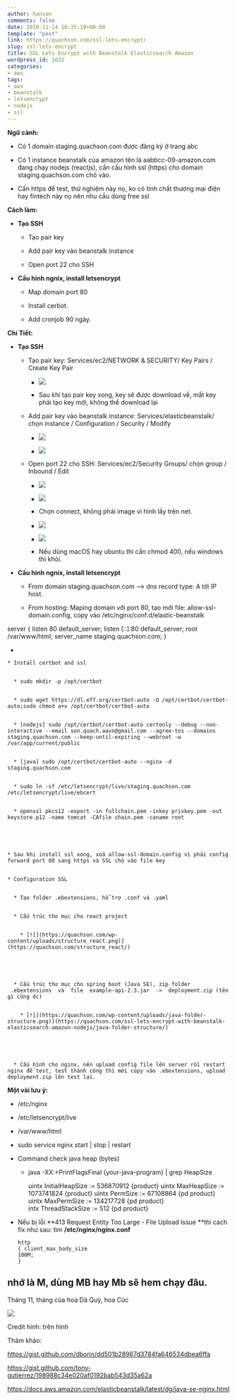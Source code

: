 ```yaml
---
author: hanson
comments: false
date: 2019-11-14 16:35:19+00:00
template: "post"
link: https://quachson.com/ssl-lets-encrypt/
slug: ssl-lets-encrypt
title: SSL Lets Encrypt with Beanstalk Elasticsearch Amazon
wordpress_id: 1632
categories:
- aws
tags:
- aws
- beanstalk
- letsencrypt
- nodejs
- ssl
---
```


**Ngữ cảnh:**



 	
  * Có 1 domain staging.quachson.com được đăng ký ở trang abc

 	
  * Có 1 instance beanstalk của amazon tên là aabbcc-09-amazon.com đang chạy nodejs (reactjs), cần cấu hình ssl (https) cho domain staging.quachson.com chỏ vào.

 	
  * Cấn https để test, thử nghiệm này nọ, ko có tính chất thương mại điện hay fintech này nọ nên nhu cầu dùng free ssl


**Cách làm:**



 	
  * **Tạo SSH**

 	
    * Tạo pair key

 	
    * Add pair key vào beanstalk instance

 	
    * Open port 22 cho SSH




 	
  * **Cấu hình ngnix, install letsencrypt**

 	
    * Map domain port 80

 	
    * Install cerbot.

 	
    * Add cronjob 90 ngày.





**Chi Tiết:**



 	
  * **Tạo SSH**

 	
    * Tạo pair key: Services/ec2/NETWORK & SECURITY/ Key Pairs / Create Key Pair

 	
      * [![](https://quachson.com/wp-content/uploads/mlqflfsvzt-150x150.png)](https://quachson.com/wp-content/uploads/mlqflfsvzt.png)

 	
      * Sau khi tạo pair key xong, key sẽ được download về, mất key phải tạo key mới, không thể download lại




 	
    * Add pair key vào beanstalk instance: Services/elasticbeanstalk/ chọn instance / Configuration / Security / Modify

 	
      * [![](https://quachson.com/wp-content/uploads/gettingstarted-dashboard-300x161.png)](https://quachson.com/wp-content/uploads/gettingstarted-dashboard.png)

 	
      * [![](https://quachson.com/wp-content/uploads/aeb-env-config-security-page-300x131.png)](https://quachson.com/wp-content/uploads/aeb-env-config-security-page.png)




 	
    * Open port 22 cho SSH: Services/ec2/Security Groups/ chọn group / Inbound / Edit

 	
      * [![](https://quachson.com/wp-content/uploads/ztzcpcxhdb.png)](https://quachson.com/ztzcpcxhdb/)

 	
      * [![](https://quachson.com/wp-content/uploads/wxygtxgutf.png)](https://quachson.com/wxygtxgutf/)

 	
      * Chọn connect, không phải image vì hình lấy trên net.

 	
      * [![](https://quachson.com/wp-content/uploads/tkv-ec2-create-ami-menu2.png)](https://quachson.com/ssl-lets-encrypt-with-beanstalk-elasticsearch-amazon-nodejs/tkv-ec2-create-ami-menu2/)

 	
      * [![](https://quachson.com/wp-content/uploads/node-connection.png)](https://quachson.com/ssl-lets-encrypt-with-beanstalk-elasticsearch-amazon-nodejs/node-connection/)

 	
      * Nếu dùng macOS hay ubuntu thì cần chmod 400, nếu windows thì khỏi.







 	
  * **Cấu hình ngnix, install letsencrypt**

 	
    * From domain staging.quachson.com --> dns record type: A tới IP host.

 	
    * From hosting: Maping domain với port 80, tạo mới file: allow-ssl-domain.config, copy vào /etc/nginx/conf.d/elastic-beanstalk





server {
listen 80 default_server;
listen [::]:80 default_server;
root /var/www/html;
server_name staging.quachson.com;
}

 	
  * 

 	
    * Install certbot and ssl

 	
      * sudo mkdir -p /opt/certbot

 	
      * sudo wget https://dl.eff.org/certbot-auto -O /opt/certbot/certbot-auto;sudo chmod a+x /opt/certbot/certbot-auto

 	
      * [nodejs] sudo /opt/certbot/certbot-auto certonly --debug --non-interactive --email son.quach.aavn@gmail.com --agree-tos --domains staging.quachson.com --keep-until-expiring --webroot -w /var/app/current/public

 	
      * [java] sudo /opt/certbot/certbot-auto --nginx -d staging.quachson.com

 	
      * sudo ln -sf /etc/letsencrypt/live/staging.quachson.com /etc/letsencrypt/live/ebcert

 	
      * openssl pkcs12 -export -in fullchain.pem -inkey privkey.pem -out keystore.p12 -name tomcat -CAfile chain.pem -caname root




 	
    * Sau khi install ssl xong, xoá allow-ssl-domain.config vì phải config forward port 80 sang https và SSL chỏ vào file key

 	
    * Configuration SSL

 	
      * Tạo folder .ebextensions, hỗ trợ .conf và .yaml

 	
      * Cấu trúc thư mục cho react project

 	
        * [![](https://quachson.com/wp-content/uploads/structure_react.png)](https://quachson.com/structure_react/)




 	
      * Cấu trúc thư mục cho spring boot (Java SE), zip folder  .ebextensions  và  file  example-api-2.3.jar  ->  deployment.zip (tên gì cũng dc)

 	
        * [![](https://quachson.com/wp-content/uploads/java-folder-structure.png)](https://quachson.com/ssl-lets-encrypt-with-beanstalk-elasticsearch-amazon-nodejs/java-folder-structure/)




 	
      * Cấu hình cho nginx, nên upload config file lên server rồi restart nginx để test, test thành công thì mới copy vào .ebextensions, upload deployment.zip lên test lại.








**Một vài lưu ý:**



 	
  * /etc/nginx

 	
  * /etc/letsencrypt/live

 	
  * /var/www/html

 	
  * sudo service nginx start | stop | restart

 	
  * Command check java heap (bytes)

 	
    * java -XX:+PrintFlagsFinal {your-java-program} | grep HeapSize






    
        uintx InitialHeapSize                          := 536870912       {product}
        uintx MaxHeapSize                              := 1073741824      {product}
        uintx PermSize                                 := 67108864        {pd product}  
        uintx MaxPermSize                              := 134217728       {pd product}  
        intx ThreadStackSize                          := 512             {pd product}





 	
  * Nếu bị lỗi **413 Request Entity Too Large - File Upload Issue **thì cách fix như sau: tìm **/etc/nginx/nginx.conf**



    
    <code><span class="pln">http </span><span class="pun">{</span><span class="pln">
        client_max_body_size </span><span class="lit">100M</span><span class="pun">;</span>
    <span class="pun">}</span></code>


nhớ là M, dùng MB hay Mb sẽ hem chạy đâu.
----

Tháng 11, tháng của hoa Dã Quỳ, hoa Cúc

[![](https://quachson.com/wp-content/uploads/IMG_0722.jpg)](https://quachson.com/ssl-lets-encrypt-with-beanstalk-elasticsearch-amazon-nodejs/img_0722/)

Credit hình: trên hình

Thảm khảo:

https://gist.github.com/dborin/dd501b28967d3784fa646534dbea6ffa

https://gist.github.com/tony-gutierrez/198988c34e020af0192bab543d35a62a

https://docs.aws.amazon.com/elasticbeanstalk/latest/dg/java-se-nginx.html
